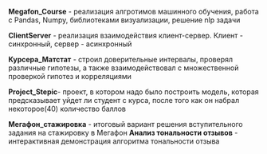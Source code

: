 **Megafon_Course** - реализация алгротимов машинного обучения, работа с Pandas, Numpy, библиотеками визуализации, решение nlp задачи

**ClientServer** - реализация взаимодействия клиент-сервер. Клиент - синхронный, сервер - асинхронный

**Курсера_Матстат** - строил доверительные интервалы, проверял различные гипотезы, а также взаимодействовал с  множественной проверкой гипотез и корреляциями

**Project_Stepic**- проект, в котором надо было построить модель, которая предсказывает уйдет ли студент с курса, после того как он набрал некоторое(40) количество баллов

**Мегафон_стажировка** - итоговый вариант решения вступительного задания на стажировку в Мегафон
**Анализ тональности отзывов** - интерактивная демонстрация алгоритма тональности отзыва
